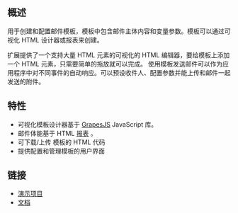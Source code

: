 ## 概述
用于创建和配置邮件模板，模板中包含邮件主体内容和变量参数。模板可以通过可视化 HTML 设计器或报表来创建。

扩展提供了一个支持大量 HTML 元素的可视化的 HTML 编辑器，要给模板上添加一个 HTML 元素，只需要简单的拖放就可以完成。
使用模板发送邮件可以作为应用程序中对不同事件的自动响应。可以预设收件人、配置参数并能上传和邮件一起发送的附件。

## 特性
- 可视化模板设计器基于 [GrapesJS](https://grapesjs.com/) JavaScript 库。
- 邮件体能基于 HTML [报表](https://www.cuba-platform.com/marketplace/reporting) 。
- 可下载/上传 模板的 HTML 代码
- 提供配置和管理模板的用户界面

## 链接
- [演示项目](https://github.com/cuba-platform/emailtemplate-addon-demo)
- [文档](https://github.com/cuba-platform/emailtemplate-addon/blob/master/README.md)
